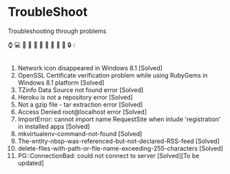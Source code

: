 # TroubleShoot
Troubleshooting through problems

:watch: :computer: :guitar: :key: :girl: :boy: :man: :woman: :rose: :book: :lock: :droplet: <br><br>
1. Network icon disappeared in Windows 8.1 [Solved] <br>
2. OpenSSL Certificate verification problem while using RubyGems in Windows 8.1 platform [Solved]<br>
3. TZinfo Data Source not found error [Solved]<br>
4. Heroku is not a repository error [Solved]<br>
5. Not a gzip file - tar extraction error [Solved]<br>
6. Access Denied root@localhost error [Solved]<br>
7. ImportError: cannot import name RequestSite when inlude 'registration' in installed apps [Solved]<br>
8. mkvirtualenv-command-not-found [Solved]<br>
9. The-entity-nbsp-was-referenced-but-not-declared-RSS-feed [Solved]<br>
10. delete-files-with-path-or-file-name-exceeding-255-characters [Solved] <br>
11. PG::ConnectionBad: could not connect to server [Solved][To be updated]
